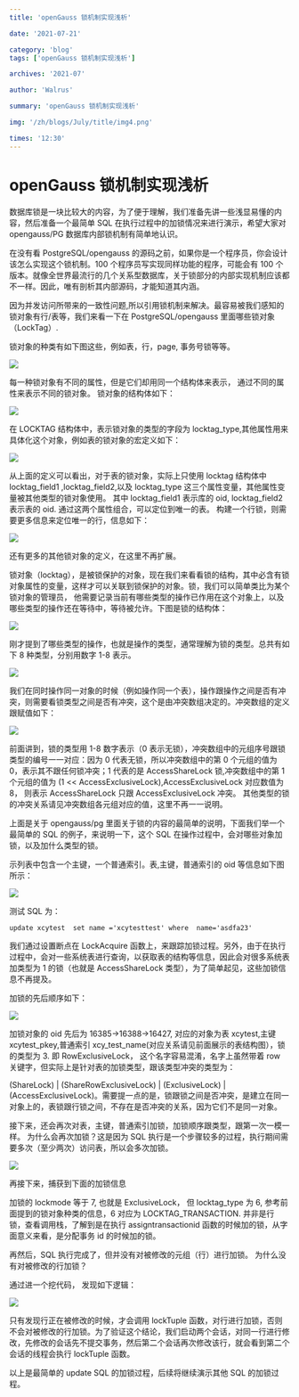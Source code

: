 ```yaml
---
title: 'openGauss 锁机制实现浅析'

date: '2021-07-21'

category: 'blog'
tags: ['openGauss 锁机制实现浅析']

archives: '2021-07'

author: 'Walrus'

summary: 'openGauss 锁机制实现浅析'

img: '/zh/blogs/July/title/img4.png'

times: '12:30'
---
```


# openGauss 锁机制实现浅析<a name="ZH-CN_TOPIC_0000001179292093"></a>

数据库锁是一块比较大的内容，为了便于理解，我们准备先讲一些浅显易懂的内容，然后准备一个最简单 SQL 在执行过程中的加锁情况来进行演示，希望大家对 opengauss/PG 数据库内部锁机制有简单地认识。

在没有看 PostgreSQL/opengauss 的源码之前，如果你是一个程序员，你会设计该怎么实现这个锁机制。100 个程序员写实现同样功能的程序，可能会有 100 个版本。就像全世界最流行的几个关系型数据库，关于锁部分的内部实现机制应该都不一样。因此，唯有剖析其内部源码，才能知道其内涵。

因为并发访问所带来的一致性问题,所以引用锁机制来解决。最容易被我们感知的锁对象有行/表等，我们来看一下在 PostgreSQL/opengauss 里面哪些锁对象（LockTag）.

锁对象的种类有如下图这些，例如表，行，page, 事务号锁等等。

<img src='./figures/https-oss-emcsprod-public-modb-pro-wechatSpider-modb_20210721_35b53f3a-e9d8-11eb-a08b-00163e068ecd.png'>

每一种锁对象有不同的属性，但是它们却用同一个结构体来表示， 通过不同的属性来表示不同的锁对象。 锁对象的结构体如下：

<img src='./figures/https-oss-emcsprod-public-modb-pro-wechatSpider-modb_20210721_35d0ba44-e9d8-11eb-a08b-00163e068ecd.png'>

在 LOCKTAG 结构体中，表示锁对象的类型的字段为 locktag_type,其他属性用来具体化这个对象，例如表的锁对象的宏定义如下：

<img src='./figures/https-oss-emcsprod-public-modb-pro-wechatSpider-modb_20210721_35eab66a-e9d8-11eb-a08b-00163e068ecd.png'>

从上面的定义可以看出，对于表的锁对象，实际上只使用 locktag 结构体中 locktag_field1 ,locktag_field2,以及 locktag_type 这三个属性变量，其他属性变量被其他类型的锁对象使用。 其中 locktag_field1 表示库的 oid, locktag_field2 表示表的 oid. 通过这两个属性组合，可以定位到唯一的表。 构建一个行锁，则需要更多信息来定位唯一的行，信息如下：

<img src='./figures/https-oss-emcsprod-public-modb-pro-wechatSpider-modb_20210721_36030a76-e9d8-11eb-a08b-00163e068ecd.png'>

还有更多的其他锁对象的定义，在这里不再扩展。

锁对象（locktag），是被锁保护的对象，现在我们来看看锁的结构，其中必含有锁对象属性的变量，这样才可以关联到锁保护的对象。锁，我们可以简单类比为某个锁对象的管理员， 他需要记录当前有哪些类型的操作已作用在这个对象上，以及哪些类型的操作还在等待中，等待被允许。下图是锁的结构体：

<img src='./figures/https-oss-emcsprod-public-modb-pro-wechatSpider-modb_20210721_361a3890-e9d8-11eb-a08b-00163e068ecd.png'>

刚才提到了哪些类型的操作，也就是操作的类型，通常理解为锁的类型。总共有如下 8 种类型，分别用数字 1-8 表示。

<img src='./figures/https-oss-emcsprod-public-modb-pro-wechatSpider-modb_20210721_3632182a-e9d8-11eb-a08b-00163e068ecd.png'>

我们在同时操作同一对象的时候（例如操作同一个表），操作跟操作之间是否有冲突，则需要看锁类型之间是否有冲突，这个是由冲突数组决定的。冲突数组的定义跟赋值如下：

<img src='./figures/https-oss-emcsprod-public-modb-pro-wechatSpider-modb_20210721_367bf634-e9d8-11eb-a08b-00163e068ecd.png'>

前面讲到，锁的类型用 1-8 数字表示（0 表示无锁），冲突数组中的元组序号跟锁类型的编号一一对应：因为 0 代表无锁，所以冲突数组中的第 0 个元组的值为 0，表示其不跟任何锁冲突；1 代表的是 AccessShareLock 锁,冲突数组中的第 1 个元组的值为 \(1 << AccessExclusiveLock\),AccessExclusiveLock 对应数值为 8， 则表示 AccessShareLock 只跟 AccessExclusiveLock 冲突。 其他类型的锁的冲突关系请见冲突数组各元组对应的值，这里不再一一说明。

上面是关于 opengauss/pg 里面关于锁的内容的最简单的说明，下面我们举一个最简单的 SQL 的例子，来说明一下，这个 SQL 在操作过程中，会对哪些对象加锁，以及加什么类型的锁。

示列表中包含一个主键，一个普通索引。表,主键，普通索引的 oid 等信息如下图所示：

<img src='./figures/https-oss-emcsprod-public-modb-pro-wechatSpider-modb_20210721_3695b43e-e9d8-11eb-a08b-00163e068ecd.png'>

测试 SQL 为：

```
update xcytest  set name ='xcytesttest' where  name='asdfa23'
```

我们通过设置断点在 LockAcquire 函数上，来跟踪加锁过程。另外，由于在执行过程中，会对一些系统表进行查询，以获取表的结构等信息，因此会对很多系统表加类型为 1 的锁（也就是 AccessShareLock 类型），为了简单起见，这些加锁信息不再提及。

加锁的先后顺序如下：

<img src='./figures/https-oss-emcsprod-public-modb-pro-wechatSpider-modb_20210721_36b659aa-e9d8-11eb-a08b-00163e068ecd.png'>

加锁对象的 oid 先后为 16385-\>16388-\>16427, 对应的对象为表 xcytest,主键 xcytest_pkey,普通索引 xcy_test_name\(对应关系请见前面展示的表结构图），锁的类型为 3. 即 RowExclusiveLock， 这个名字容易混淆，名字上虽然带着 row 关键字，但实际上是针对表的加锁类型，跟该类型冲突的类型为：

\(ShareLock\) | \(ShareRowExclusiveLock\) | \(ExclusiveLock\) | \(AccessExclusiveLock\)。需要提一点的是，锁跟锁之间是否冲突，是建立在同一对象上的，表锁跟行锁之间，不存在是否冲突的关系，因为它们不是同一对象。

接下来，还会再次对表，主键，普通索引加锁，加锁顺序跟类型，跟第一次一模一样。 为什么会再次加锁？这是因为 SQL 执行是一个步骤较多的过程，执行期间需要多次（至少两次）访问表，所以会多次加锁。

<img src='./figures/https-oss-emcsprod-public-modb-pro-wechatSpider-modb_20210721_370122b4-e9d8-11eb-a08b-00163e068ecd.png'>

再接下来，捕获到下面的加锁信息

加锁的 lockmode 等于 7, 也就是 ExclusiveLock， 但 locktag_type 为 6, 参考前面提到的锁对象种类的信息，6 对应为 LOCKTAG_TRANSACTION. 并非是行锁，查看调用栈，了解到是在执行 assigntransactionid 函数的时候加的锁，从字面意义来看，是分配事务 id 的时候加的锁。

再然后，SQL 执行完成了，但并没有对被修改的元组（行）进行加锁。 为什么没有对被修改的行加锁？

通过进一个挖代码， 发现如下逻辑：

<img src='./figures/https-oss-emcsprod-public-modb-pro-wechatSpider-modb_20210721_374c758e-e9d8-11eb-a08b-00163e068ecd.png'>

只有发现行正在被修改的时候，才会调用 lockTuple 函数，对行进行加锁，否则不会对被修改的行加锁。为了验证这个结论，我们启动两个会话，对同一行进行修改，先修改的会话先不提交事务，然后第二个会话再次修改该行，就会看到第二个会话的线程会执行 lockTuple 函数。

以上是最简单的 update SQL 的加锁过程，后续将继续演示其他 SQL 的加锁过程。
